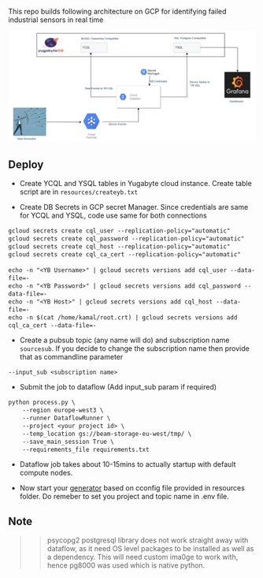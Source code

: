 This repo builds following architecture on GCP for identifying failed industrial sensors in real time

![Architecture](resources\SensorGCP.png)

## Deploy

* Create YCQL and YSQL tables in Yugabyte cloud instance. Create table script are in `resources/createyb.txt` 

* Create DB Secrets in GCP secret Manager. Since credentials are same for YCQL and YSQL, code use same for both connections

```
gcloud secrets create cql_user --replication-policy="automatic"
gcloud secrets create cql_password --replication-policy="automatic"
gcloud secrets create cql_host --replication-policy="automatic"
gcloud secrets create cql_ca_cert --replication-policy="automatic"

echo -n "<YB Username>" | gcloud secrets versions add cql_user --data-file=-
echo -n "<YB Password>" | gcloud secrets versions add cql_password --data-file=-
echo -n "<YB Host>" | gcloud secrets versions add cql_host --data-file=-
echo -n $(cat /home/kamal/root.crt) | gcloud secrets versions add cql_ca_cert --data-file=-

```

* Create a pubsub topic (any name will do) and subscription name `sourcesub`. If you decide to change the subscription name 
then provide that as commandline parameter
```
--input_sub <subscription name>
```

* Submit the job to dataflow (Add input_sub param if required)
```
python process.py \
    --region europe-west3 \
    --runner DataflowRunner \
    --project <your project id> \
    --temp_location gs://beam-storage-eu-west/tmp/ \
    --save_main_session True \
    --requirements_file requirements.txt
```

* Dataflow job takes about 10-15mins to actually startup with default compute nodes.

* Now start your [generator](https://github.com/skamalj/datagenerator) based on cconfig file provided in resources folder.
Do remeber to set you project and topic name in .env file.

## Note
>> psycopg2 postgresql library does not work straight away with dataflow, as it need OS level packages to be installed as well as a dependency. This will need custom ima0ge to work with, hence pg8000 was used which is native python. 